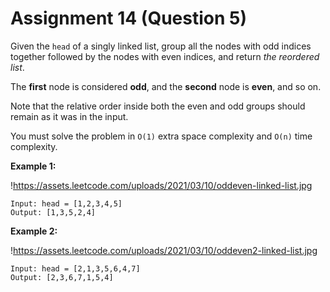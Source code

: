# Assignment 14 (Question 5)

Given the `head` of a singly linked list, group all the nodes with odd indices together followed by the nodes with even indices, and return *the reordered list*.

The **first** node is considered **odd**, and the **second** node is **even**, and so on.

Note that the relative order inside both the even and odd groups should remain as it was in the input.

You must solve the problem in `O(1)` extra space complexity and `O(n)` time complexity.

**Example 1:**

!https://assets.leetcode.com/uploads/2021/03/10/oddeven-linked-list.jpg

```
Input: head = [1,2,3,4,5]
Output: [1,3,5,2,4]

```

**Example 2:**

!https://assets.leetcode.com/uploads/2021/03/10/oddeven2-linked-list.jpg

```
Input: head = [2,1,3,5,6,4,7]
Output: [2,3,6,7,1,5,4]
```